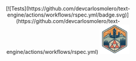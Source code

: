 <p align="center">
[![Tests](https://github.com/devcarlosmolero/text-engine/actions/workflows/rspec.yml/badge.svg)](https://github.com/devcarlosmolero/text-engine/actions/workflows/rspec.yml)
<img src="./logo.svg" width="80px" height="80px"/>
</p>
